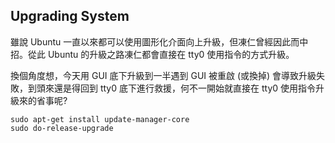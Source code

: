 
## Upgrading System

雖說 Ubuntu 一直以來都可以使用圖形化介面向上升級，但凍仁曾經因此而中招。從此 Ubuntu 的升級之路凍仁都會直接在 tty0 使用指令的方式升級。

換個角度想，今天用 GUI 底下升級到一半遇到 GUI 被重啟 (或換掉) 會導致升級失敗，到頭來還是得回到 tty0 底下進行救援，何不一開始就直接在 tty0 使用指令升級來的省事呢?

	sudo apt-get install update-manager-core
	sudo do-release-upgrade


